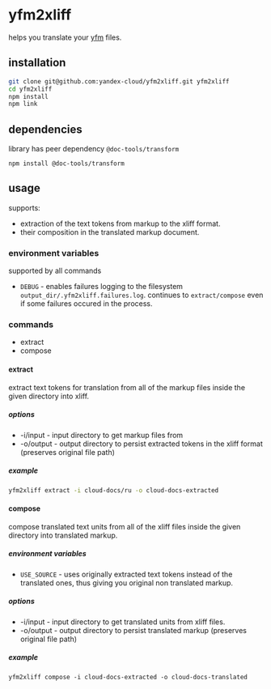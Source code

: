 # yfm2xliff
helps you translate your [yfm](https://ydocs.tech/en/) files.

## installation
```bash
git clone git@github.com:yandex-cloud/yfm2xliff.git yfm2xliff
cd yfm2xliff
npm install
npm link
```

## dependencies
library has peer dependency `@doc-tools/transform`

```
npm install @doc-tools/transform
```

## usage
supports:
  * extraction of the text tokens from markup to the xliff format.
  * their composition in the translated markup document.

### environment variables
supported by all commands

* `DEBUG` - enables failures logging to the filesystem
            `output_dir/.yfm2xliff.failures.log`.
            continues to `extract/compose` even if some failures occured in the process.

### commands
* extract
* compose

#### extract
extract text tokens for translation from all of the markup files inside the given directory into xliff.

##### options
* -i/input - input directory to get markup files from
* -o/output - output directory to persist extracted tokens in the xliff format (preserves original file path)

##### example
```bash
yfm2xliff extract -i cloud-docs/ru -o cloud-docs-extracted
```

#### compose
compose translated text units from all of the xliff files inside the given directory into translated markup.

##### environment variables
* `USE_SOURCE` - uses originally extracted text tokens instead of the translated ones, thus giving you original non translated markup.

##### options
* -i/input - input directory to get translated units from xliff files.
* -o/output - output directory to persist translated markup (preserves original file path)

##### example
```
yfm2xliff compose -i cloud-docs-extracted -o cloud-docs-translated
```
